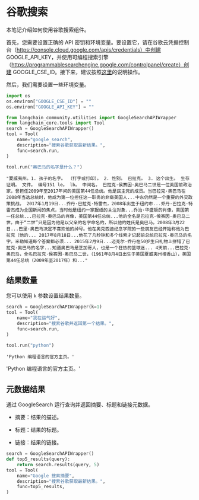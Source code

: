 # 谷歌搜索

本笔记介绍如何使用谷歌搜索组件。

首先，您需要设置正确的 API 密钥和环境变量。要设置它，请在谷歌云凭据控制台（https://console.cloud.google.com/apis/credentials）中创建 GOOGLE_API_KEY，并使用可编程搜索引擎（https://programmablesearchengine.google.com/controlpanel/create）创建 GOOGLE_CSE_ID。接下来，建议按照[这里](https://stackoverflow.com/questions/37083058/programmatically-searching-google-in-python-using-custom-search)的说明操作。

然后，我们需要设置一些环境变量。

```python
import os
os.environ["GOOGLE_CSE_ID"] = ""
os.environ["GOOGLE_API_KEY"] = ""
```

```python
from langchain_community.utilities import GoogleSearchAPIWrapper
from langchain_core.tools import Tool
search = GoogleSearchAPIWrapper()
tool = Tool(
    name="google_search",
    description="搜索谷歌获取最新结果。",
    func=search.run,
)
```

```python
tool.run("奥巴马的名字是什么？")
```

```output
"夏威夷州。1. 孩子的名字。 （打字或打印）。 2. 性别。 巴拉克。 3. 这个出生。 生存证明。 文件。 编号151 le。 lb。 中间名。 巴拉克·侯赛因·奥巴马二世是一位美国前政治家，曾担任2009年至2017年间的美国第44任总统。他是民主党的成员。当巴拉克·奥巴马在2008年当选总统时，他成为第一位担任这一职务的非裔美国人...中东仍然是一个重要的外交政策挑战。 2017年1月19日...乔丹·巴拉克·特雷杰，2008年出生于纽约市...乔丹·巴拉克·特雷杰成为全国新闻的焦点，当时他是纽约一家报纸的关注对象...乔治·华盛顿的肖像，美国第一任总统...巴拉克·奥巴马的肖像，美国第44任总统...他的全名是巴拉克·侯赛因·奥巴马二世。由于“二世”只是因为他是以父亲的名字命名的，所以他的姓氏是奥巴马。2008年3月22日...巴里·奥巴马决定不喜欢他的绰号。他在奥克西迪纪念学院的一些朋友已经开始称他为巴拉克（他的... 2017年8月18日...他花了几秒钟和多个线索才记起前总统巴拉克·奥巴马的名字。米勒知道每个答案都必须... 2015年2月9日...迈克尔·乔丹在50岁生日礼物上拼错了巴拉克·奥巴马的名字...知道奥巴马是芝加哥人，也是一个狂热的篮球迷... 4天前...巴拉克·奥巴马，全名巴拉克·侯赛因·奥巴马二世，（1961年8月4日出生于美国夏威夷州檀香山），美国第44任总统（2009年至2017年）和..."
```

## 结果数量

您可以使用 `k` 参数设置结果数量。

```python
search = GoogleSearchAPIWrapper(k=1)
tool = Tool(
    name="我在运气好",
    description="搜索谷歌并返回第一个结果。",
    func=search.run,
)
```

```python
tool.run("python")
```

```output
'Python 编程语言的官方主页。'
```

'Python 编程语言的官方主页。'

## 元数据结果

通过 GoogleSearch 运行查询并返回摘要、标题和链接元数据。

- 摘要：结果的描述。

- 标题：结果的标题。

- 链接：结果的链接。

```python
search = GoogleSearchAPIWrapper()
def top5_results(query):
    return search.results(query, 5)
tool = Tool(
    name="Google 搜索摘要",
    description="搜索谷歌获取最新结果。",
    func=top5_results,
)
```